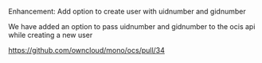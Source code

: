 Enhancement: Add option to create user with uidnumber and gidnumber

We have added an option to pass uidnumber and gidnumber to the ocis api while creating a new user

https://github.com/owncloud/mono/ocs/pull/34
